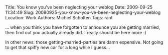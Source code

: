 Title: You know you've been neglecting your weblog
Date: 2009-09-25 11:34:49
Slug: 20090925-you-know-you-ve-been-neglecting-your-weblog
Location: Work
Authors: Michiel Scholten
Tags: rant

<p>... when you think you have forgotten to announce you are getting married, then find out you actually already did. I really should be here more :)</p>

<p>In other news: those getting-married-parties are damn expensive. Not going to get that spiffy new car for a long while I guess...</p>